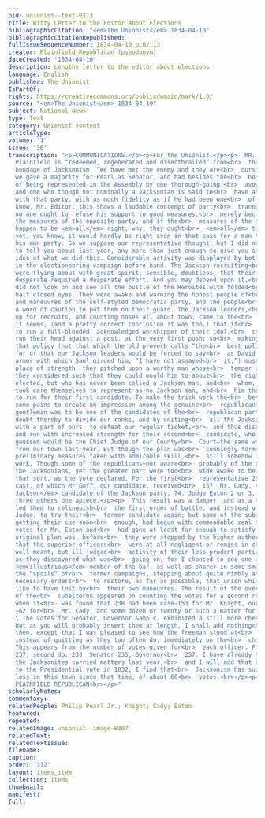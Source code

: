 ```yaml
---
pid: unionist--text-0313
title: Witty Letter to the Editor about Elections
bibliographicCitation: "<em>The Unionist</em> 1834-04-10"
bibliographicCitationRepublished: 
fullIssueSequenceNumber: 1834-04-10 p.02.13
creator: Plainfield Republican (pseudonym)
dateCreated: '1834-04-10'
description: Lengthy letter to the editor about elections
language: English
publisher: The Unionist
IsPartOf: 
rights: https://creativecommons.org/publicdomain/mark/1.0/
source: "<em>The Unionist</em> 1834-04-10"
subject: National News
type: Text
category: Unionist content
articleType: 
volume: '1'
issue: '36'
transcription: "<p>COMMUNICATIONS.</p><p>For the Unionist.</p><p>  MR. EDITOR—Old
  Plainfield is “redeemed, regenerated and disenthralled” from<br>  the degrading
  bondage of Jacksonism. “We have met the enemy and they are<br>  ours.” Last year
  we gave a majority for Pearl as Senator, and had besides the<br>  honor and felicity
  of being represented in the Assembly by one thorough-going,<br>  avowed Jacksonman
  and one who though not nominally a Jacksonian is said to<br>  have always acted
  with that party, with as much fidelity as if he had been one<br>  of them. Now you
  know, Mr. Editor, this shows a laudable contempt of party<br>  trannels, for certainly
  no one ought to refuse his support to good measures,<br>  merely because they are
  the measures of the opposite party, and if the<br>  measures of the opposite party
  happen to be <em>all</em> right, why, they ought<br>  <em>all</em> to be supported—and
  yet, you know, it would hardly be right even in that case for a man to <em>desert</em>
  his own party. So we suppose our representative thought; but I did not sit down
  to tell you about last year, any more than just enough to give you a<br>  better
  idea of what we did this. Considerable activity was displayed by both<br>  sides
  in the electioneering campaign before hand. The Jackson recruiting<br>  sergeants
  were flying about with great spirit, sensible, doubtless, that their<br>  case being
  desperate required a desperate effort. And you may depend upon it,<br>  our friends
  did not look on and see all the bustle of the Heroites with folded<br>  hands and
  half closed eyes. They were awake and warning the honest people of<br>  the tricks
  and maneuvres of the self-styled democratic party, and the people<br>  needed only
  a word of caution to put them on their guard. The Jackson leaders,<br>  after beating
  up for recruits, and counting noses all about town, came to the<br>  conclusion,
  it seems, (and a pretty correct conclusion it was too,) that if<br>  they attempted
  to run a full-blooded, acknowledged worshipper of their idol,<br>  they should only
  run their head against a post, at the very first push; so<br>  making up their minds
  that policy (not that which the old proverb calls “the<br>  best policy” neither,
  for of that our Jackson leaders would be forced to say<br>  as David did of the
  armor with which Saul girded him, “I have not assayed<br>  it,”) must supply the
  place of strength, they pitched upon a worthy man whose<br>  temper and disposition
  they considered such that they could mould him to about<br>  the right shape when
  elected, but who has never been called a Jackson man, and<br>  whom, in fact, they
  took care themselves to represent as no Jackson man, and<br>  him they resolved
  to run for their first candidate. To make the trick work the<br>  better, they took
  some pains to create an impression among the genuine<br>  republicans that this
  gentleman was to be one of the candidates of the<br>  republican party, hoping no
  doubt thereby to divide our ranks, and by uniting<br>  all the Jackson strength
  with a part of ours, to defeat our regular ticket,<br>  and thus dishearten us,
  and run with increased strength for their second<br>  candidate, who we shrewdly
  guessed would be the Chief Judge of our County<br>  Court—the same who was sent
  from our town last year. But though the plan was<br>  cunningly formed, and all
  preliminary measures taken with admirable skill,<br>  still somehow it wouldn’t
  work. Though some of the republicans—not aware<br>  probably of the plot—voted with
  the Jacksonians, yet the greater part were too<br>  wide awake to be managed in
  that sort, as the vote declared. For the first<br>  representative 287 votes were
  cast, of which Mr Goff, our candidate, received<br>  157, Mr. Cady, the <em>not
  Jackson</em> candidate of the Jackson party, 74, Judge Eaton 2 or 3, and two of
  three others one apiece.</p><p>  This result was a damper, and as a natural consequence
  led them to relinquish<br>  the first order of battle, and instead of risking the
  Judge, to try their<br>  former candidate again; but some of the subalterns not
  getting their cue soon<br>  enough, had begun with commendable zeal to distribute
  votes for Mr. Eaton and<br>  had gone at least far enough to satisfy us what the
  original plan was, before<br>  they were stopped by the higher authorities. Not
  that the superior officers<br>  were at all negligent or remiss in checking the
  well meant, but ill judged<br>  activity of their less prudent partizans as soon
  as they discovered what was<br>  going on, for I chanced to see one of them, an
  <em>illustrious</em> member of the bar, as well as sharer in some small degree of
  the “spoils” of<br>  former campaigns, stepping about quite nimbly and giving the
  necessary orders<br>  to restore, as far as possible, that union which they had
  like to have lost by<br>  their own maneuvres. The result of the over forward promptitude
  of the<br>  subalterns appeared on counting the votes for a second representative,
  when it<br>  was found that 238 had been case—153 for Mr. Knight, our candidate,
  —62 for<br>  Mr. Cady, and some dozen or twenty or such a matter for Mr. Eaton.<br></p><p>
  \ The votes for Senator, Governor &amp;c. exhibited a still more cheering<br>  result,
  but as you will probably insert them at length, I shall add nothing<br>  respecting
  them, except that I was pleased to see how the freeman stood at<br>  their posts
  instead of quitting as they too often do, immediately on the<br>  choice of representatives.
  This appears from the number of votes given for<br>  each officer. First Representative
  237, second do. 233, Senator 235, Governor<br>  237. I have already told you how
  the Jacksonites carried matters last year,<br>  and I will add that by referring
  to the Presidential vote in 1832, I find that<br>  Jacksonism has sustained a net
  loss in this town since that time, of about 60<br>  votes.<br></p><p>  (<em>signed</em>)
  PLAINFIELD REPUBLICAN<br></p>"
scholarlyNotes: 
commentary: 
relatedPeople: Philip Pearl Jr.; Knight; Cady; Eaton
featured: 
repeated: 
relatedImage: unionist--image-0307
relatedText: 
relatedTextIssue: 
filename: 
caption: 
order: '312'
layout: items_item
collection: items
thumbnail: 
manifest: 
full: 
---
```

